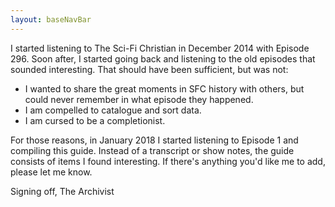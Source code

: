 ```yaml
---
layout: baseNavBar
---
```

<div class="content">
I started listening to The Sci-Fi Christian in December 2014 with Episode 296. Soon after, I started going back and listening to the old episodes that sounded interesting. That should have been sufficient, but was not:

- I wanted to share the great moments in SFC history with others, but could never remember in what episode they happened.
- I am compelled to catalogue and sort data.
- I am cursed to be a completionist.

For those reasons, in January 2018 I started listening to Episode 1 and compiling this guide. Instead of a transcript or show notes, the guide consists of items I found interesting. If there's anything you'd like me to add, please let me know.

Signing off,
The Archivist
</div>